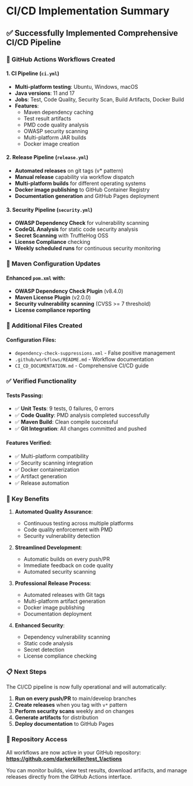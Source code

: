# CI/CD Implementation Summary

## ✅ Successfully Implemented Comprehensive CI/CD Pipeline

### 🚀 GitHub Actions Workflows Created

#### 1. **CI Pipeline** (`ci.yml`)
- **Multi-platform testing**: Ubuntu, Windows, macOS
- **Java versions**: 11 and 17
- **Jobs**: Test, Code Quality, Security Scan, Build Artifacts, Docker Build
- **Features**: 
  - Maven dependency caching
  - Test result artifacts
  - PMD code quality analysis
  - OWASP security scanning
  - Multi-platform JAR builds
  - Docker image creation

#### 2. **Release Pipeline** (`release.yml`)
- **Automated releases** on git tags (v* pattern)
- **Manual release** capability via workflow dispatch
- **Multi-platform builds** for different operating systems
- **Docker image publishing** to GitHub Container Registry
- **Documentation generation** and GitHub Pages deployment

#### 3. **Security Pipeline** (`security.yml`)
- **OWASP Dependency Check** for vulnerability scanning
- **CodeQL Analysis** for static code security analysis
- **Secret Scanning** with TruffleHog OSS
- **License Compliance** checking
- **Weekly scheduled runs** for continuous security monitoring

### 🔧 Maven Configuration Updates

#### Enhanced `pom.xml` with:
- **OWASP Dependency Check Plugin** (v8.4.0)
- **Maven License Plugin** (v2.0.0)
- **Security vulnerability scanning** (CVSS >= 7 threshold)
- **License compliance reporting**

### 📁 Additional Files Created

#### Configuration Files:
- `dependency-check-suppressions.xml` - False positive management
- `.github/workflows/README.md` - Workflow documentation
- `CI_CD_DOCUMENTATION.md` - Comprehensive CI/CD guide

### ✅ Verified Functionality

#### Tests Passing:
- ✅ **Unit Tests**: 9 tests, 0 failures, 0 errors
- ✅ **Code Quality**: PMD analysis completed successfully
- ✅ **Maven Build**: Clean compile successful
- ✅ **Git Integration**: All changes committed and pushed

#### Features Verified:
- ✅ Multi-platform compatibility
- ✅ Security scanning integration
- ✅ Docker containerization
- ✅ Artifact generation
- ✅ Release automation

### 🎯 Key Benefits

1. **Automated Quality Assurance**:
   - Continuous testing across multiple platforms
   - Code quality enforcement with PMD
   - Security vulnerability detection

2. **Streamlined Development**:
   - Automatic builds on every push/PR
   - Immediate feedback on code quality
   - Automated security scanning

3. **Professional Release Process**:
   - Automated releases with Git tags
   - Multi-platform artifact generation
   - Docker image publishing
   - Documentation deployment

4. **Enhanced Security**:
   - Dependency vulnerability scanning
   - Static code analysis
   - Secret detection
   - License compliance checking

### 📋 Next Steps

The CI/CD pipeline is now fully operational and will automatically:

1. **Run on every push/PR** to main/develop branches
2. **Create releases** when you tag with `v*` pattern
3. **Perform security scans** weekly and on changes
4. **Generate artifacts** for distribution
5. **Deploy documentation** to GitHub Pages

### 🔗 Repository Access

All workflows are now active in your GitHub repository:
**https://github.com/darkerkiller/test_1/actions**

You can monitor builds, view test results, download artifacts, and manage releases directly from the GitHub Actions interface.